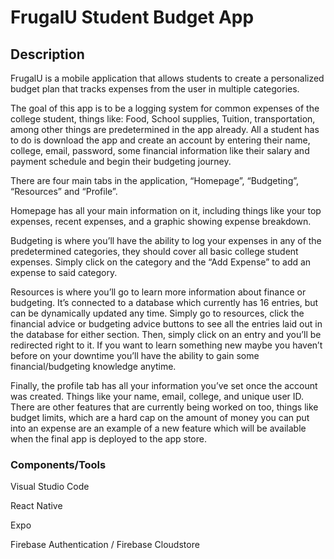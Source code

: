 # FrugalU Student Budget App



## Description
FrugalU is a mobile application that allows students to create a personalized budget plan that tracks expenses from the user in multiple categories.


The goal of this app is to be a logging system for common expenses of the college student, things like: Food, School supplies, Tuition, transportation, among other things are predetermined in the app already. All a student has to do is download the app and create an account by entering their name, college, email, password, some financial information like their salary  and payment schedule  and begin their budgeting journey. 



There are four main tabs in the application, “Homepage”, “Budgeting”, “Resources” and “Profile”. 

Homepage has all your main information on it, including things like your top expenses, recent expenses, and a graphic showing expense breakdown. 

Budgeting is where you’ll have the ability to log your expenses in any of the predetermined categories, they should cover all basic college student expenses. Simply click on the category and the “Add Expense” to add an expense to said category. 

Resources is where you’ll go to learn more information about finance or budgeting. It’s connected to a database which currently has 16 entries, but can be dynamically updated any time. Simply go to resources, click the financial advice or budgeting advice buttons to see all the entries laid out in the database for either section. Then, simply click on an entry and you’ll be redirected right to it. If you want to learn something new maybe you haven’t before on your downtime you’ll have the ability to gain some financial/budgeting knowledge anytime.

Finally, the profile tab has all your information you’ve set once the account was created. Things like your name, email, college, and unique user ID. There are other features that are currently being worked on too, things like budget limits, which are a hard cap on the amount of money you can put into an expense are an example of a new feature which will be available when the final app is deployed to the app store.






### Components/Tools

Visual Studio Code 

React Native 

Expo 

Firebase Authentication / Firebase Cloudstore 




